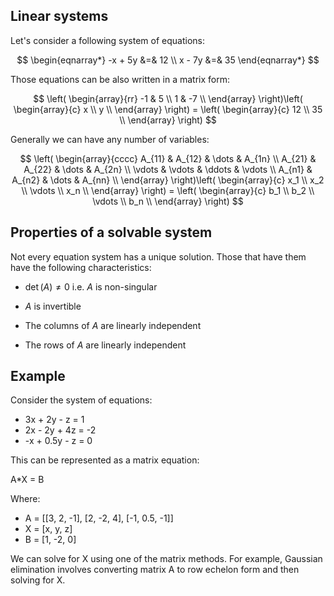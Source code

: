 ##  Linear systems

Let's consider a following system of equations:

$$
\begin{eqnarray*}
  -x + 5y &=& 12 \\
   x - 7y &=& 35
\end{eqnarray*} 
$$

Those equations can be also written in a matrix form:

$$
\left(
  \begin{array}{rr}
    -1 & 5 \\
    1 & -7  \\
  \end{array}
\right)\left(
  \begin{array}{c}
    x \\
    y \\
  \end{array}
\right) = \left(
  \begin{array}{c}
    12 \\
    35 \\
  \end{array}
\right)
$$

Generally we can have any number of variables:

$$
\left(
  \begin{array}{cccc}
    A_{11} & A_{12} & \dots & A_{1n} \\
    A_{21} & A_{22} & \dots & A_{2n} \\
    \vdots & \vdots & \ddots & \vdots \\
    A_{n1} & A_{n2} & \dots & A_{nn} \\
  \end{array}
\right)\left(
         \begin{array}{c}
           x_1 \\
           x_2 \\
           \vdots \\
           x_n \\
         \end{array}
       \right)  = \left(
                   \begin{array}{c}
                     b_1 \\
                     b_2 \\
                     \vdots \\
                     b_n \\
                   \end{array}
                 \right)
$$

## Properties of a solvable system

Not every equation system has a unique solution. Those that have them have the following characteristics:

* $\det(A)\ne 0$ i.e. $A$ is non-singular

* $A$ is invertible

* The columns of $A$ are linearly independent

* The rows of $A$ are linearly independent

## Example

Consider the system of equations: 
- 3x + 2y - z = 1 
- 2x - 2y + 4z = -2 
- -x + 0.5y - z = 0 

This can be represented as a matrix equation: 

A*X = B

Where: 
- A = [[3, 2, -1], [2, -2, 4], [-1, 0.5, -1]]
- X = [x, y, z]
- B = [1, -2, 0]

We can solve for X using one of the matrix methods. For example, Gaussian elimination involves converting matrix A to row echelon form and then solving for X.

